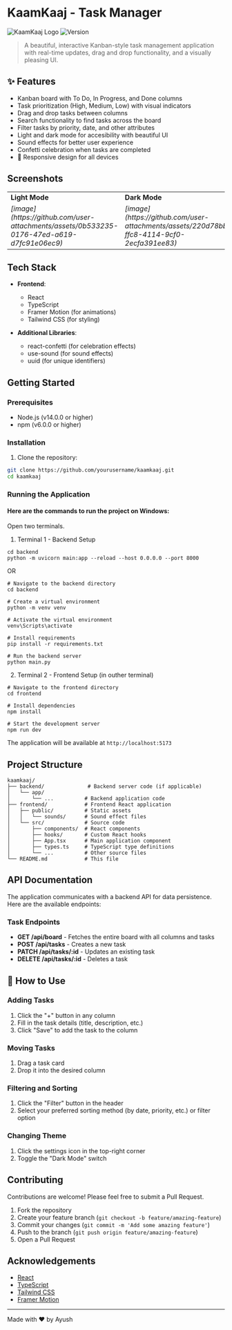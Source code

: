 # KaamKaaj - Task Manager

![KaamKaaj Logo](https://img.shields.io/badge/KaamKaaj-Task%20Manager-purple)
![Version](https://img.shields.io/badge/version-1.0.0-green)

> A beautiful, interactive Kanban-style task management application with real-time updates, drag and drop functionality, and a visually pleasing UI.

## ✨ Features

-  Kanban board with To Do, In Progress, and Done columns
-  Task prioritization (High, Medium, Low) with visual indicators
-  Drag and drop tasks between columns
-  Search functionality to find tasks across the board
-  Filter tasks by priority, date, and other attributes
-  Light and dark mode for accesibility with beautiful UI
-  Sound effects for better user experience
-  Confetti celebration when tasks are completed
- 📱 Responsive design for all devices

## Screenshots

<table>
  <tr>
    <td><strong>Light Mode</strong></td>
    <td><strong>Dark Mode</strong></td>
  </tr>
  <tr>
    <td><em>[image](https://github.com/user-attachments/assets/0b533235-0176-47ed-a619-d7fc91e06ec9)
</em></td>
    <td><em>[image](https://github.com/user-attachments/assets/220d78bb-ffc8-4114-9cf0-2ecfa391ee83)
</em></td>
  </tr>
</table>

## Tech Stack

- **Frontend**:
  - React
  - TypeScript
  - Framer Motion (for animations)
  - Tailwind CSS (for styling)
  
- **Additional Libraries**:
  - react-confetti (for celebration effects)
  - use-sound (for sound effects)
  - uuid (for unique identifiers)

##  Getting Started

### Prerequisites

- Node.js (v14.0.0 or higher)
- npm (v6.0.0 or higher)

### Installation

1. Clone the repository:

```bash
git clone https://github.com/yourusername/kaamkaaj.git
cd kaamkaaj
```

### Running the Application

#### Here are the commands to run the project on Windows:
Open two terminals.

1. Terminal 1 -
Backend Setup

```
cd backend
python -m uvicorn main:app --reload --host 0.0.0.0 --port 8000

```
OR 
```
# Navigate to the backend directory
cd backend

# Create a virtual environment
python -m venv venv

# Activate the virtual environment
venv\Scripts\activate

# Install requirements
pip install -r requirements.txt

# Run the backend server 
python main.py  
```
2. Terminal 2 -
Frontend Setup (in outher terminal)

```
# Navigate to the frontend directory
cd frontend

# Install dependencies
npm install

# Start the development server
npm run dev
```

The application will be available at `http://localhost:5173`


## Project Structure

```
kaamkaaj/
├── backend/              # Backend server code (if applicable)
│   └── app/             
│       └── ...          # Backend application code
├── frontend/            # Frontend React application
│   ├── public/          # Static assets
│   │   └── sounds/      # Sound effect files
│   └── src/             # Source code
│       ├── components/  # React components
│       ├── hooks/       # Custom React hooks
│       ├── App.tsx      # Main application component
│       ├── types.ts     # TypeScript type definitions
│       └── ...          # Other source files
└── README.md            # This file
```

## API Documentation

The application communicates with a backend API for data persistence. Here are the available endpoints:

### Task Endpoints

- **GET /api/board** - Fetches the entire board with all columns and tasks
- **POST /api/tasks** - Creates a new task
- **PATCH /api/tasks/:id** - Updates an existing task
- **DELETE /api/tasks/:id** - Deletes a task

## 📖 How to Use

### Adding Tasks

1. Click the "+" button in any column
2. Fill in the task details (title, description, etc.)
3. Click "Save" to add the task to the column

### Moving Tasks

1. Drag a task card
2. Drop it into the desired column

### Filtering and Sorting

1. Click the "Filter" button in the header
2. Select your preferred sorting method (by date, priority, etc.) or filter option

### Changing Theme

1. Click the settings icon in the top-right corner
2. Toggle the "Dark Mode" switch

##  Contributing

Contributions are welcome! Please feel free to submit a Pull Request.

1. Fork the repository
2. Create your feature branch (`git checkout -b feature/amazing-feature`)
3. Commit your changes (`git commit -m 'Add some amazing feature'`)
4. Push to the branch (`git push origin feature/amazing-feature`)
5. Open a Pull Request

## Acknowledgements

- [React](https://reactjs.org/)
- [TypeScript](https://www.typescriptlang.org/)
- [Tailwind CSS](https://tailwindcss.com/)
- [Framer Motion](https://www.framer.com/motion/)

---

Made with ❤️ by Ayush
